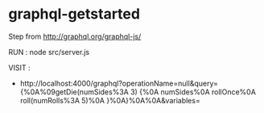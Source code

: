 # graphql-getstarted

Step from http://graphql.org/graphql-js/

RUN : node src/server.js

VISIT :

* http://localhost:4000/graphql?operationName=null&query={%0A%09getDie(numSides%3A 3) {%0A numSides%0A rollOnce%0A roll(numRolls%3A 5)%0A }%0A}%0A%0A&variables=
